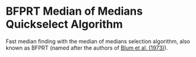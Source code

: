 # BFPRT Median of Medians Quickselect Algorithm

Fast median finding with the median of medians selection algorithm, also known as BFPRT (named after the authors of [Blum et al. (1973)](http://people.csail.mit.edu/rivest/pubs/BFPRT73.pdf)).
